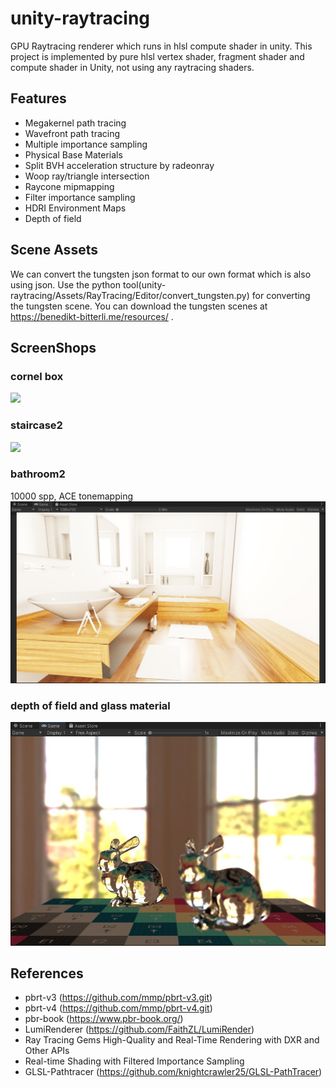 # unity-raytracing
GPU Raytracing renderer which runs in hlsl compute shader in unity.
This project is implemented by pure hlsl vertex shader, fragment shader and compute shader in Unity, not using any raytracing shaders.
## Features
- Megakernel path tracing
- Wavefront path tracing
- Multiple importance sampling
- Physical Base Materials
- Split BVH acceleration structure by radeonray
- Woop ray/triangle intersection
- Raycone mipmapping
- Filter importance sampling
- HDRI Environment Maps
- Depth of field

## Scene Assets
We can convert the tungsten json format to our own format which is also using json. Use the python tool(unity-raytracing/Assets/RayTracing/Editor/convert_tungsten.py) for converting the tungsten scene. You can download the tungsten scenes at https://benedikt-bitterli.me/resources/ . 
  
## ScreenShops
### cornel box
![](ScreenShots/cornel-box.gif)
### staircase2
![](ScreenShots/staircase2.gif)
### bathroom2
10000 spp, ACE tonemapping
![](ScreenShots/bathroom2.jpg)
### depth of field and glass material
![](ScreenShots/dof_glass.jpg)


## References
- pbrt-v3 (https://github.com/mmp/pbrt-v3.git)
- pbrt-v4 (https://github.com/mmp/pbrt-v4.git)
- pbr-book (https://www.pbr-book.org/)
- LumiRenderer (https://github.com/FaithZL/LumiRender)
- Ray Tracing Gems High-Quality and Real-Time Rendering with DXR and Other APIs
- Real-time Shading with Filtered Importance Sampling
- GLSL-Pathtracer (https://github.com/knightcrawler25/GLSL-PathTracer)